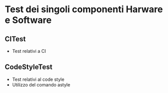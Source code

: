 # Test dei singoli componenti Harware e Software

## CITest
- Test relativi a CI 
  
## CodeStyleTest
- Test relativi al code style
- Utilizzo del comando astyle